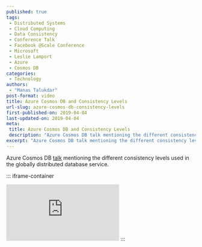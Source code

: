 ```yaml
---
published: true
tags:
 - Distributed Systems
 - Cloud Computing
 - Data Consistency
 - Conference Talk
 - Facebook @Scale Conference
 - Microsoft
 - Leslie Lamport
 - Azure
 - Cosmos DB
categories:
 - Technology
authors:
 - "Manas Talukdar"
post-format: video
title: Azure Cosmos DB and Consistency Levels
url-slug: azure-cosmos-db-consistency-levels
first-published-on: 2019-04-04
last-updated-on: 2019-04-04
meta:
 title: Azure Cosmos DB and Consistency Levels
 description: "Azure Cosmos DB talk mentioning the different consistency levels used in the globally distributed database service."
excerpt: "Azure Cosmos DB talk mentioning the different consistency levels used in the globally distributed database service."
---
```


Azure Cosmos DB [talk](https://www.facebook.com/atscaleevents/videos/1918977595042002/) mentioning the different consistency levels used in the globally distributed database service.

::: iframe-container
<iframe frameborder=0 src="https://www.facebook.com/plugins/video.php?href=https://www.facebook.com/atscaleevents/videos/1918977595042002/"></iframe>
:::
